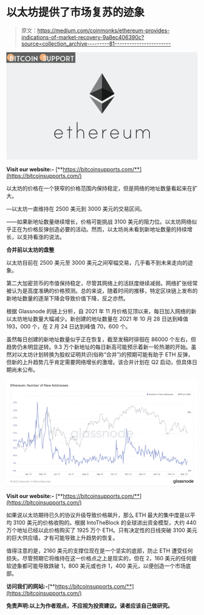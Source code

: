 # 以太坊提供了市场复苏的迹象

> 原文：<https://medium.com/coinmonks/ethereum-provides-indications-of-market-recovery-9a8ec406390c?source=collection_archive---------81----------------------->

![](img/34426a3de929dc3884cf531e99a70ca6.png)

**Visit our website:-** [**https://bitcoinsupports.com/**](https://bitcoinsupports.com/)

以太坊的价格在一个狭窄的价格范围内保持稳定，但是网络的地址数量看起来在扩大。

—以太坊一直维持在 2500 美元到 3000 美元的交易区间。

——如果新地址数量继续增长，价格可能挑战 3100 美元的阻力位。以太坊网络似乎正在为价格反弹创造必要的活动。然而，以太坊尚未看到新地址数量的持续增长，以支持看涨的说法。

**合并前以太坊的盘整**

以太坊目前在 2500 美元至 3000 美元之间窄幅交易，几乎看不到未来走向的迹象。

第二大加密货币的市值保持稳定，尽管其网络上的活跃度继续减弱。网络扩张经常被认为是高度准确的价格预测。总的来说，随着时间的推移，特定区块链上发布的新地址数量的逐渐下降会导致价值下降，反之亦然。

根据 Glassnode 的链上分析，自 2021 年 11 月价格见顶以来，每日加入网络的新以太坊地址数量大幅减少。新创建的地址数量在 2021 年 10 月 28 日达到峰值 193，000 个，在 2 月 24 日达到峰值 70，600 个。

虽然每日创建的新地址数量似乎正在恢复，截至发稿时徘徊在 86000 个左右，但趋势仍未明显逆转。9.3 万个新地址的每日新高可能预示着新一轮热潮的开始。虽然对以太坊计划转换为股权证明共识(俗称“合并”)的预期可能有助于 ETH 反弹，但新的上升趋势几乎肯定需要网络增长的激增。该合并计划在 Q2 启动，但具体日期尚未公布。

![](img/e11977cbb765d303c659f30f198a08ca.png)

**Visit our website:-** [**https://bitcoinsupports.com/**](https://bitcoinsupports.com/)

如果说以太坊期待已久的协议升级导致价格飙升，那么 ETH 最大的集中度是以平均 3100 美元的价格收购的。根据 IntoTheBlock 的全球进出资金模型，大约 440 万个地址已经以此价格购买了 1925 万个 ETH。只有决定性的日线突破 3100 美元的巨大供应墙，才有可能导致上升趋势的恢复。

值得注意的是，2160 美元的支撑位现在是一个坚实的底部，防止 ETH 遭受任何损失。尽管预期它将维持在这一价格点之上是现实的，但在 2，160 美元的任何疲软迹象都可能导致跌破 1，800 美元或也许 1，400 美元，以便创造一个市场底部。

**访问我们的网站:-**[**https://bitcoinsupports.com/**](https://bitcoinsupports.com/)

**免责声明:以上为作者观点，不应视为投资建议。读者应该自己做研究。**